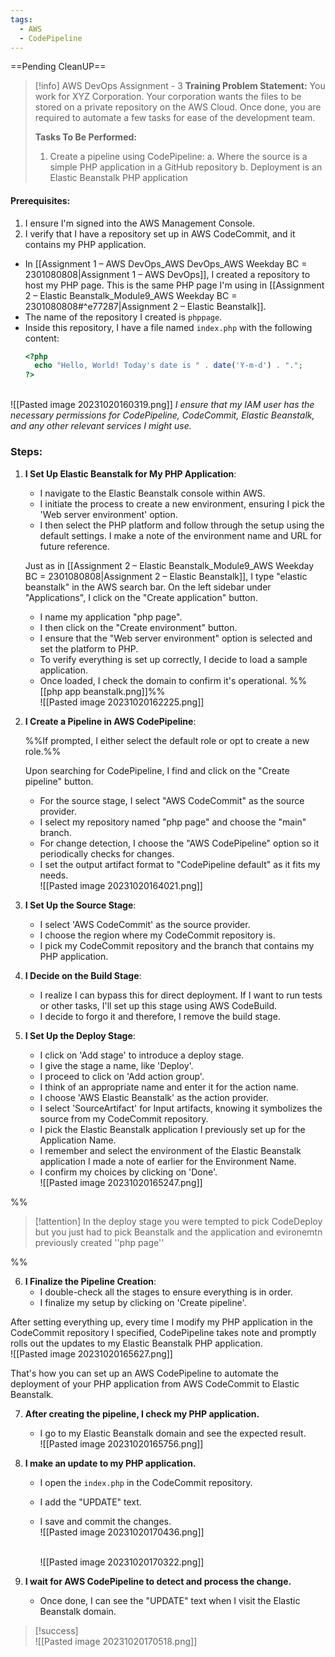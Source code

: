 ```yaml
---
tags:
  - AWS
  - CodePipeline
---
```

==Pending CleanUP==
 
> [!info] AWS DevOps Assignment - 3
> **Training Problem Statement:**
> You work for XYZ Corporation. Your corporation wants the files to be stored on a private repository on the AWS Cloud. Once done, you are required to automate a few tasks for ease of the development team. 
> 
> **Tasks To Be Performed:**
> 1. Create a pipeline using CodePipeline: 
>    a. Where the source is a simple PHP application in a GitHub repository 
>    b. Deployment is an Elastic Beanstalk PHP application 


#### Prerequisites:

1. I ensure I'm signed into the AWS Management Console.
2. I verify that I have a repository set up in AWS CodeCommit, and it contains my PHP application.

- In [[Assignment 1 – AWS DevOps_AWS DevOps_AWS Weekday BC = 2301080808|Assignment 1 – AWS DevOps]], I created a repository to host my PHP page. This is the same PHP page I'm using in [[Assignment 2 – Elastic Beanstalk_Module9_AWS Weekday BC = 2301080808#^e77287|Assignment 2 – Elastic Beanstalk]].
- The name of the repository I created is `phppage`.
- Inside this repository, I have a file named `index.php` with the following content:
	```php
	<?php
	  echo "Hello, World! Today's date is " . date('Y-m-d') . ".";
	?>
	```
<br>![[Pasted image 20231020160319.png]]
*I ensure that my IAM user has the necessary permissions for CodePipeline, CodeCommit, Elastic Beanstalk, and any other relevant services I might use.*

### Steps:

1. **I Set Up Elastic Beanstalk for My PHP Application**:
    - I navigate to the Elastic Beanstalk console within AWS.
    - I initiate the process to create a new environment, ensuring I pick the 'Web server environment' option.
    - I then select the PHP platform and follow through the setup using the default settings. I make a note of the environment name and URL for future reference.  
    
    Just as in [[Assignment 2 – Elastic Beanstalk_Module9_AWS Weekday BC = 2301080808|Assignment 2 – Elastic Beanstalk]], I type "elastic beanstalk" in the AWS search bar. On the left sidebar under "Applications", I click on the "Create application" button.  
    
    - I name my application "php page".
    - I then click on the "Create environment" button.
    - I ensure that the "Web server environment" option is selected and set the platform to PHP.
    - To verify everything is set up correctly, I decide to load a sample application.
    - Once loaded, I check the domain to confirm it's operational.
	%%[[php app beanstalk.png]]%%
	<br>![[Pasted image 20231020162225.png]]

2. **I Create a Pipeline in AWS CodePipeline**:

     %%If prompted, I either select the default role or opt to create a new role.%%
	
	Upon searching for CodePipeline, I find and click on the "Create pipeline" button.
	
    - For the source stage, I select "AWS CodeCommit" as the source provider.
    - I select my repository named "php page" and choose the "main" branch.
    - For change detection, I choose the "AWS CodePipeline" option so it periodically checks for changes.
    - I set the output artifact format to "CodePipeline default" as it fits my needs.<br>![[Pasted image 20231020164021.png]]

3. **I Set Up the Source Stage**:
    - I select 'AWS CodeCommit' as the source provider.
    - I choose the region where my CodeCommit repository is.
    - I pick my CodeCommit repository and the branch that contains my PHP application.
      
4. **I Decide on the Build Stage**:
    - I realize I can bypass this for direct deployment. If I want to run tests or other tasks, I'll set up this stage using AWS CodeBuild.
    - I decide to forgo it and therefore, I remove the build stage.
      
5. **I Set Up the Deploy Stage**:
    - I click on 'Add stage' to introduce a deploy stage.
    - I give the stage a name, like 'Deploy'.
    - I proceed to click on 'Add action group'.
    - I think of an appropriate name and enter it for the action name.
    - I choose 'AWS Elastic Beanstalk' as the action provider.
    - I select 'SourceArtifact' for Input artifacts, knowing it symbolizes the source from my CodeCommit repository.
    - I pick the Elastic Beanstalk application I previously set up for the Application Name.
    - I remember and select the environment of the Elastic Beanstalk application I made a note of earlier for the Environment Name.
    - I confirm my choices by clicking on 'Done'.
      <br>![[Pasted image 20231020165247.png]]
      
%%
> [!attention]
> In the deploy stage you were tempted to pick CodeDeploy but you just had to pick Beanstalk
>and the application and evironemtn previously created
>''php page''

%%

6. **I Finalize the Pipeline Creation**:
    - I double-check all the stages to ensure everything is in order.
    - I finalize my setup by clicking on 'Create pipeline'.

After setting everything up, every time I modify my PHP application in the CodeCommit repository I specified, CodePipeline takes note and promptly rolls out the updates to my Elastic Beanstalk PHP application.
<br>![[Pasted image 20231020165627.png]]

That's how you can set up an AWS CodePipeline to automate the deployment of your PHP application from AWS CodeCommit to Elastic Beanstalk.

7. **After creating the pipeline, I check my PHP application.**
    - I go to my Elastic Beanstalk domain and see the expected result.
      <br>![[Pasted image 20231020165756.png]]

8. **I make an update to my PHP application.**
    - I open the `index.php` in the CodeCommit repository.
    - I add the "UPDATE" text.
    - I save and commit the changes.
      <br>![[Pasted image 20231020170436.png]]

      <br>![[Pasted image 20231020170322.png]]

9. **I wait for AWS CodePipeline to detect and process the change.**
    - Once done, I can see the "UPDATE" text when I visit the Elastic Beanstalk domain.
> [!success]
> <br>![[Pasted image 20231020170518.png]]

